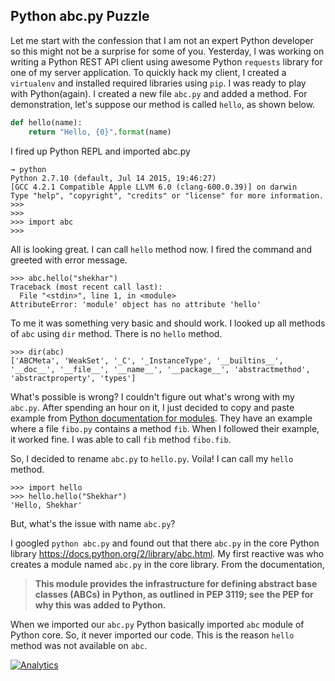 Python abc.py Puzzle
----

Let me start with the confession that I am not an expert Python developer so this might not be a surprise for some of you. Yesterday, I was working on writing a Python REST API client using awesome Python `requests` library for one of my server application. To quickly hack my client, I created a `virtualenv` and installed required libraries using `pip`. I was ready to play with Python(again). I created a new file `abc.py` and added a method. For demonstration, let's suppose our method is called `hello`, as shown below.

```python
def hello(name):
    return "Hello, {0}".format(name)
```

I fired up Python REPL and imported abc.py

```
→ python
Python 2.7.10 (default, Jul 14 2015, 19:46:27)
[GCC 4.2.1 Compatible Apple LLVM 6.0 (clang-600.0.39)] on darwin
Type "help", "copyright", "credits" or "license" for more information.
>>>
>>>
>>> import abc
>>>
```

All is looking great. I can call `hello` method now. I fired the command and greeted with error message.

```
>>> abc.hello("shekhar")
Traceback (most recent call last):
  File "<stdin>", line 1, in <module>
AttributeError: 'module' object has no attribute 'hello'
```

To me it was something very basic and should work. I looked up all methods of `abc` using `dir` method. There is no `hello` method.

```
>>> dir(abc)
['ABCMeta', 'WeakSet', '_C', '_InstanceType', '__builtins__', '__doc__', '__file__', '__name__', '__package__', 'abstractmethod', 'abstractproperty', 'types']
```

What's possible is wrong? I couldn't figure out what's wrong with my `abc.py`. After spending an hour on it, I just decided to copy and paste example from [Python documentation for modules](https://docs.python.org/2/tutorial/modules.html). They have an example where a file `fibo.py` contains a method `fib`. When I followed their example, it worked fine. I was able to call `fib` method `fibo.fib`.

So, I decided to rename `abc.py` to `hello.py`. Voila! I can call my `hello` method.

```
>>> import hello
>>> hello.hello("Shekhar")
'Hello, Shekhar'
```

But, what's the issue with name `abc.py`?

I googled `python abc.py` and found out that there `abc.py` in the core Python library https://docs.python.org/2/library/abc.html. My first reactive was who creates a module named `abc.py` in the core library. From the documentation,

> **This module provides the infrastructure for defining abstract base classes (ABCs) in Python, as outlined in PEP 3119; see the PEP for why this was added to Python.**

When we imported our `abc.py` Python basically imported `abc` module of Python core. So, it never imported our code. This is the reason `hello` method was not available on `abc`.


[![Analytics](https://ga-beacon.appspot.com/UA-59411913-2/shekhargulati/52-technologies-in-2016/05-1-python-abc)](https://github.com/igrigorik/ga-beacon)
